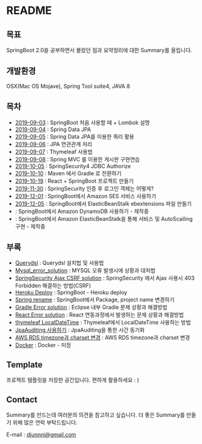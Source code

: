 # README

## 목표

SpringBoot 2.0을 공부하면서 몰랐던 점과 요약정리에 대한 Summary를 올립니다.

## 개발환경

OSX\(Mac OS Mojave\), Spring Tool suite4, JAVA 8

## 목차

* [2019-09-03](https://github.com/Djunnni/Springboot-Summary/blob/master/2019-09-03.md) : SpringBoot 처음 사용할 때 + Lombok 설명
* [2019-09-04](https://github.com/Djunnni/Springboot-Summary/blob/master/2019-09-04.md) : Spring Data JPA 
* [2019-09-05](https://github.com/Djunnni/Springboot-Summary/blob/master/2019-09-05.md) : Spring Data JPA를 이용한 쿼리 활용
* [2019-09-06](https://github.com/Djunnni/Springboot-Summary/blob/master/2019-09-06.md) : JPA 연관관계 처리
* [2019-09-07](https://github.com/Djunnni/Springboot-Summary/blob/master/2019-09-07.md) : Thymeleaf 사용법
* [2019-09-08](https://github.com/Djunnni/Springboot-Summary/blob/master/2019-09-08.md) : Spring MVC 를 이용한 게시판 구현연습
* [2019-10-05](https://github.com/Djunnni/Springboot-Summary/blob/master/2019-10-05.md) : SpringSecurity4 JDBC Authorize
* [2019-10-10](https://github.com/Djunnni/Springboot-Summary/blob/master/2019-10-10.md) : Maven 에서 Gradle 로 전환하기
* [2019-10-19](https://github.com/Djunnni/Springboot-Summary/blob/master/2019-10-19.md) : React + SpringBoot 프로젝트 만들기
* [2019-11-30](https://github.com/Djunnni/Springboot-Summary/blob/master/2019-11-30.md) : SpringSecurity 인증 후 로그인 객체는 어떻게? 
* [2019-12-01](https://github.com/Djunnni/Springboot-Summary/blob/master/2019-12-01.md) : SpringBoot에서 Amazon SES 서비스 사용하기
* [2019-12-05](https://github.com/Djunnni/Springboot-Summary/blob/master/2019-12-05.md) : SpringBoot에서 ElasticBeanStalk ebextensions 파일 만들기
* [](#) : SpringBoot에서 Amazon DynamoDB 사용하기 - 제작중
* [](#) : SpringBoot에서 Amazon ElasticBeanStalk을 통해 서비스 및 AutoScailing 구현 - 제작중

## 부록

* [Querydsl](https://github.com/Djunnni/Springboot-Summary/blob/master/appendix/querydsl.md) : Querydsl 설치법 및 사용법 
* [Mysql\_error\_solution](https://github.com/Djunnni/Springboot-Summary/blob/master/appendix/mysql_error_solution.md) : MYSQL 오류 발생시에 상황과 대처법
* [SpringSecurity Ajax CSRF solution](https://github.com/Djunnni/Springboot-Summary/blob/master/appendix/SpringSecurity-Ajax-CSRF-solution.md) : SpringSecurity 에서 Ajax 사용시 403 Forbidden 해결하는 방법\(CSRF\)
* [Heroku Deploy](https://github.com/Djunnni/Springboot-Summary/blob/master/appendix/heroku-deploy.md) : SpringBoot - Heroku deploy
* [Spring rename](https://github.com/Djunnni/Springboot-Summary/blob/master/appendix/spring-rename.md) : SpringBoot에서 Package, project name 변경하기
* [Gradle Error solution](https://github.com/Djunnni/Springboot-Summary/blob/master/appendix/gradle_error_solution.md) : Eclipse 내부 Gradle 문제 상황과 해결방법
* [React Error solution](https://github.com/Djunnni/Springboot-Summary/blob/master/appendix/react_error_solution.md) : React 연동과정에서 발생하는 문제 상황과 해결방법
* [thymeleaf LocalDateTime](https://github.com/Djunnni/Springboot-Summary/blob/master/appendix/Thymeleaf_LocalDateTime.md) : Thymeleaf에서 LocalDateTime 사용하는 방법
* [JpaAuditing 사용하기](https://github.com/Djunnni/Springboot-Summary/blob/master/appendix/JpaAuditing.md) : JpaAuditing을 통한 시간 동기화
* [AWS RDS timezone과 charset 변경](https://github.com/Djunnni/Springboot-Summary/blob/master/appendix/rds_kst_time.md) : AWS RDS timezone과 charset 변경
* [Docker](#) : Docker - 미정

## Template

프로젝트 템플릿을 저장한 공간입니다. 편하게 활용하세요 : \)

## Contact

Summary를 만드는데 여러분의 의견을 참고하고 싶습니다. 더 좋은 Summary를 만들기 위해 많은 연락 부탁드립니다.

E-mail : djunnni@gmail.com

